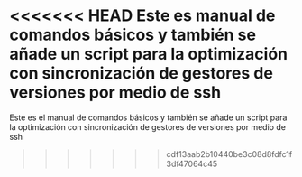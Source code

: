 <<<<<<< HEAD
Este es manual de comandos básicos y también se añade un script para la optimización con sincronización de gestores de versiones por medio de ssh 
=======
Este es el manual de comandos básicos y también se añade un script para la optimización con sincronización de gestores de versiones por medio de ssh 
>>>>>>> cdf13aab2b10440be3c08d8fdfc1f3df47064c45
